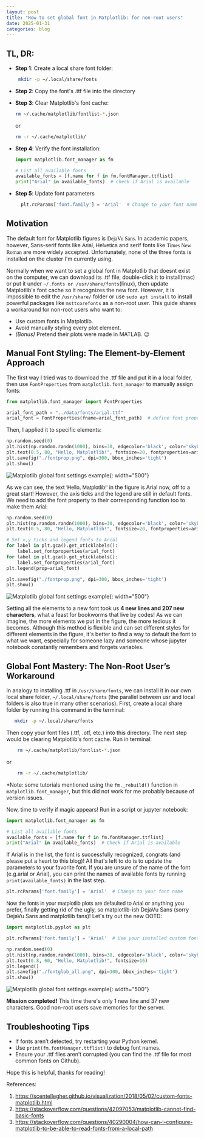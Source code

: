 ```yaml
---
layout: post
title: "How to set global font in Matplotlib: for non-root users"
date: 2025-01-31
categories: blog
---
```


## TL, DR: 

- **Step 1**: Create a local share font folder:
  ```bash
   mkdir -p ~/.local/share/fonts
    ```

- **Step 2**: Copy the font's .ttf file into the directory
- **Step 3**: Clear Matplotlib's font cache:
    ```bash
    rm ~/.cache/matplotlib/fontlist-*.json
    ```

   or 

    ```bash
    rm -r ~/.cache/matplotlib/
    ```
- **Step 4**: Verify the font installation:
    ```python
    import matplotlib.font_manager as fm

    # List all available fonts
    available_fonts = [f.name for f in fm.fontManager.ttflist]
    print("Arial" in available_fonts)  # Check if Arial is available
    ```
- **Step 5**: Update font parameters
  ```python
    plt.rcParams['font.family'] = 'Arial'  # Change to your font name
    ```



## Motivation

The default font for Matplotlib figures is <span style="font-family: 'DejaVu';">DejaVu Sans</span>. In academic papers, however, Sans-serif fonts like <span style="font-family: 'Arial';">Arial</span>, <span style="font-family: 'Helvetica';">Helvetica</span> and serif fonts like <span style="font-family: 'Times New Roman';">Times New Roman</span> are more widely accepted. Unfortunately, none of the three fonts is installed on the cluster I'm currently using. 

Normally when we want to set a global font in Matplotlib that doesnt exist on the computer, we can download its .ttf file, double-click it to install(mac) or put it under `~/.fonts or /usr/share/fonts`(linux), then update Matplotlib's font cache so it recognizes the new font. However, it is impossible to edit the `/usr/share/` folder or use `sudo apt install` to install powerful packages like `msttcorefonts` as a non-root user. This guide shares a workaround for non-root users who want to:

- Use custom fonts in Matplotlib. 
- Avoid manually styling every plot element. 
- *(Bonus)* Pretend their plots were made in MATLAB. 😉

## Manual Font Styling: The Element-by-Element Approach

The first way I tried was to download the .ttf file and put it in a local folder, then use `FontProperties` from `matplotlib.font_manager` to manually assign fonts:

```python
from matplotlib.font_manager import FontProperties

arial_font_path = "../data/fonts/arial.ttf"  
arial_font = FontProperties(fname=arial_font_path)  # define font property
```

Then, I applied it to specific elements:

```python
np.random.seed(0)
plt.hist(np.random.randn(1000), bins=30, edgecolor='black', color='skyblue', label="Random Data")
plt.text(0.5, 80, "Hello, Matplotlib!", fontsize=20, fontproperties=arial_font)
plt.savefig("./fontprop.png", dpi=300, bbox_inches='tight')
plt.show()
```

![Matplotlib global font settings example](/assets/images/posts/mpl_font_fontprop.png){: width="500"}

As we can see, the text <span style="font-family: Arial;">'Hello, Matplotlib!'</span> in the figure is Arial now, off to a great start! However, the axis ticks and the legend are still in default fonts. We need to add the font property to their corresponding function too to make them <span style="font-family: Arial;">Arial</span>:

```python
np.random.seed(0)
plt.hist(np.random.randn(1000), bins=30, edgecolor='black', color='skyblue', label="Random Data")
plt.text(0.5, 80, "Hello, Matplotlib!", fontsize=20, fontproperties=arial_font)

# Set x,y ticks and legend fonts to Arial
for label in plt.gca().get_xticklabels():
    label.set_fontproperties(arial_font)
for label in plt.gca().get_yticklabels():
    label.set_fontproperties(arial_font)
plt.legend(prop=arial_font)

plt.savefig("./fontprop.png", dpi=300, bbox_inches='tight')
plt.show()
```

![Matplotlib global font settings example](/assets/images/posts/mpl_font_fontprop_all.png){: width="500"}

Setting all the elements to a new font took us **4 new lines and 207 new characters**, what a feast for bookworms that live by codes! As we can imagine, the more elements we put in the figure, the more tedious it becomes. Although this method is flexible and can set different styles for different elements in the figure, it's better to find a way to default the font to what we want, especially for someone lazy and someone whose jupyter notebook constantly remembers and forgets variables. 

## Global Font Mastery: The Non-Root User’s Workaround

In analogy to installing .ttf in `/usr/share/fonts`, we can install it in our own local share folder, `~/.local/share/fonts` (the parallel between usr and local folders is also true in many other scenarios). First, create a local share folder by running this command in the terminal:

```bash
   mkdir -p ~/.local/share/fonts
```

Then copy your font files (.ttf, .otf, etc.) into this directory. The next step would be clearing Matplotlib's font cache. Run in terminal:
```bash
    rm ~/.cache/matplotlib/fontlist-*.json
```

or 
```bash
    rm -r ~/.cache/matplotlib/
```

*Note: some tutorials mentioned using the `fm._rebuild()` function in `matplotlib.font_manager`, but this did not work for me probably because of version issues. 

Now, time to verify if magic appears! Run in a script or jupyter notebook:

```python
import matplotlib.font_manager as fm

# List all available fonts
available_fonts = [f.name for f in fm.fontManager.ttflist]
print("Arial" in available_fonts)  # Check if Arial is available
```

If Arial is in the list, the font is successfully recognized, congrats (and please put a heart to this blog)! All that's left to do is to update the parameters to your favorite font. If you are unsure of the name of the font (e.g.arial or Arial), you can print the names of available fonts by running `print(available_fonts)` in the last step. 

```python
plt.rcParams['font.family'] = 'Arial'  # Change to your font name
```

<span style="font-family: Arial;">Now the fonts in your matplotlib plots are defaulted to Arial</span> or anything you prefer, finally getting rid of the ugly, so matplotlib-ish DejaVu Sans (sorry DejaVu Sans and matplotlib fans)! Let's try out the new OOTD:

```python
import matplotlib.pyplot as plt

plt.rcParams['font.family'] = 'Arial'  # Use your installed custom font

np.random.seed(0)
plt.hist(np.random.randn(1000), bins=30, edgecolor='black', color='skyblue', label="Random Data")
plt.text(0.8, 60, "Hello, Matplotlib!", fontsize=16)
plt.legend()
plt.savefig("./fontglob_all.png", dpi=300, bbox_inches='tight')
plt.show()
```

![Matplotlib global font settings example](/assets/images/posts/mpl_font_fontglob_all.png){: width="500"}


**Mission completed!** This time there's only 1 new line and 37 new characters. Good non-root users save memories for the server.

## Troubleshooting Tips

- If fonts aren’t detected, try restarting your Python kernel.
- Use `print(fm.fontManager.ttflist)` to debug font names.
- Ensure your .ttf files aren’t corrupted (you can find the .ttf file for most common fonts on Github).

Hope this is helpful, thanks for reading! 


References:
1. https://scentellegher.github.io/visualization/2018/05/02/custom-fonts-matplotlib.html
2. https://stackoverflow.com/questions/42097053/matplotlib-cannot-find-basic-fonts
3. https://stackoverflow.com/questions/40290004/how-can-i-configure-matplotlib-to-be-able-to-read-fonts-from-a-local-path